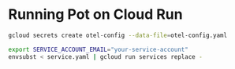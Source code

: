 # Running Pot on Cloud Run

```sh
gcloud secrets create otel-config --data-file=otel-config.yaml
```

```sh
export SERVICE_ACCOUNT_EMAIL="your-service-account"
envsubst < service.yaml | gcloud run services replace -
```